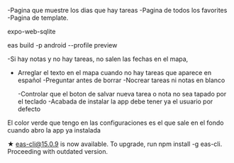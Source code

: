<!-- Arreglar o Agregar -->

-Pagina que muestre los dias que hay tareas
-Pagina de todos los favorites
-Pagina de template.

<!-- Uninstall -->

expo-web-sqlite

<!-- Deploy Apk -->

eas build -p android --profile preview

<!-- TODO -->

-Si hay notas y no hay tareas, no salen las fechas en el mapa,

- Arreglar el texto en el mapa cuando no hay tareas que aparece en español
  -Preguntar antes de borrar
  -Nocrear tareas ni notas en blanco

  -Controlar que el boton de salvar nueva tarea o nota no sea tapado por el teclado
  -Acabada de instalar la app debe tener ya el usuario por defecto

El color verde que tengo en las configuraciones es el que sale en el fondo cuando abro la app ya instalada

★ eas-cli@15.0.9 is now available.
To upgrade, run npm install -g eas-cli.
Proceeding with outdated version.
